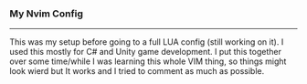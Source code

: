 ### My Nvim Config
---
This was my setup before going to a full LUA config (still working on it). I used this mostly for C# and Unity game development.
I put this together over some time/while I was learning this whole VIM thing, so things might look wierd but It works and I tried 
to comment as much as possible. 
